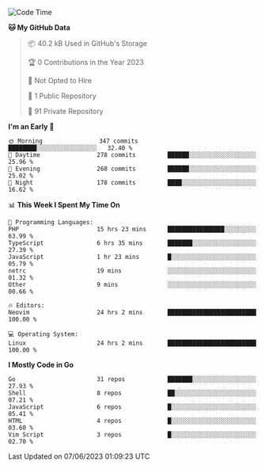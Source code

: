 
<!--START_SECTION:waka-->
![Code Time](http://img.shields.io/badge/Code%20Time-3%2C635%20hrs%2053%20mins-blue)

**🐱 My GitHub Data** 

> 📦 40.2 kB Used in GitHub's Storage 
 > 
> 🏆 0 Contributions in the Year 2023
 > 
> 🚫 Not Opted to Hire
 > 
> 📜 1 Public Repository 
 > 
> 🔑 91 Private Repository 
 > 
**I'm an Early 🐤** 

```text
🌞 Morning                347 commits         ████████░░░░░░░░░░░░░░░░░   32.40 % 
🌆 Daytime                278 commits         ██████░░░░░░░░░░░░░░░░░░░   25.96 % 
🌃 Evening                268 commits         ██████░░░░░░░░░░░░░░░░░░░   25.02 % 
🌙 Night                  178 commits         ████░░░░░░░░░░░░░░░░░░░░░   16.62 % 
```


📊 **This Week I Spent My Time On** 

```text
💬 Programming Languages: 
PHP                      15 hrs 23 mins      ████████████████░░░░░░░░░   63.99 % 
TypeScript               6 hrs 35 mins       ███████░░░░░░░░░░░░░░░░░░   27.39 % 
JavaScript               1 hr 23 mins        █░░░░░░░░░░░░░░░░░░░░░░░░   05.79 % 
netrc                    19 mins             ░░░░░░░░░░░░░░░░░░░░░░░░░   01.32 % 
Other                    9 mins              ░░░░░░░░░░░░░░░░░░░░░░░░░   00.66 % 

🔥 Editors: 
Neovim                   24 hrs 2 mins       █████████████████████████   100.00 % 

💻 Operating System: 
Linux                    24 hrs 2 mins       █████████████████████████   100.00 % 
```

**I Mostly Code in Go** 

```text
Go                       31 repos            ███████░░░░░░░░░░░░░░░░░░   27.93 % 
Shell                    8 repos             ██░░░░░░░░░░░░░░░░░░░░░░░   07.21 % 
JavaScript               6 repos             █░░░░░░░░░░░░░░░░░░░░░░░░   05.41 % 
HTML                     4 repos             █░░░░░░░░░░░░░░░░░░░░░░░░   03.60 % 
Vim Script               3 repos             █░░░░░░░░░░░░░░░░░░░░░░░░   02.70 % 
```




 Last Updated on 07/06/2023 01:09:23 UTC
<!--END_SECTION:waka-->

